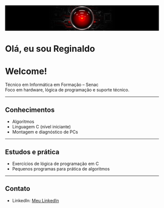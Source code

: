 ![](banner.jpg)
# Olá, eu sou Reginaldo
#   Welcome!

Técnico em Informática em Formação – Senac  
Foco em hardware, lógica de programação e suporte técnico.

---

## Conhecimentos
- Algoritmos  
- Linguagem C (nível iniciante)  
- Montagem e diagnóstico de PCs  

---


## Estudos e prática
- Exercícios de lógica de programação em C  
- Pequenos programas para prática de algoritmos  

---

## Contato
- LinkedIn: [Meu LinkedIn](https://www.linkedin.com/in/reginaldotfilho/)
